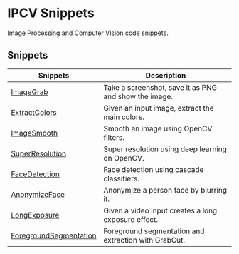 # IPCV Snippets

Image Processing and Computer Vision code snippets.

## Snippets

| Snippets                                                    | Description                                           |
|-------------------------------------------------------------|-------------------------------------------------------|
| [ImageGrab](./image_grab/main.py)                           | Take a screenshot, save it as PNG and show the image. |
| [ExtractColors](./extract_colors/main.py)                   | Given an input image, extract the main colors.        |
| [ImageSmooth](./image_smooth/main.py)                       | Smooth an image using OpenCV filters.                 |
| [SuperResolution](./super_resolution/main.py)               | Super resolution using deep learning on OpenCV.       |
| [FaceDetection](./face_detection/main.py)                   | Face detection using cascade classifiers.             |
| [AnonymizeFace](./anonymize_face/main.py)                   | Anonymize a person face by blurring it.               |
| [LongExposure](./long_exposure/main.py)                     | Given a video input creates a long exposure effect.   |
| [ForegroundSegmentation](./foreground_segmentation/main.py) | Foreground segmentation and extraction with GrabCut.  |
